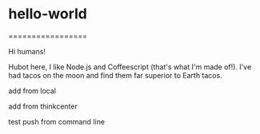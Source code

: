 # hello-world
=================

Hi humans!

Hubot here, I like Node.js and Coffeescript (that's what I'm made of!).
I've had tacos on the moon and find them far superior to Earth tacos.

add from local

add from thinkcenter

test push from command line